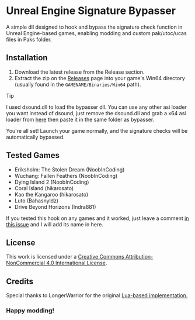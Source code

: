 # Unreal Engine Signature Bypasser

A simple dll designed to hook and bypass the signature check function in Unreal Engine-based games, enabling modding and custom pak/utoc/ucas files in Paks folder.

## Installation

1. Download the latest release from the Release section.
2. Extract the zip on the [Releases](https://github.com/rm-NoobInCoding/UniversalSigBypasser/releases) page into your game's Win64 directory (usually found in the `GAMENAME/Binaries/Win64` path).

> [!TIP]
> I used dsound.dll to load the bypasser dll. You can use any other asi loader you want instead of dsound, just remove the dsound.dll and grab a x64 asi loader from [here](https://github.com/ThirteenAG/Ultimate-ASI-Loader) then paste it in the same folder as bypasser.

You're all set! Launch your game normally, and the signature checks will be automatically bypassed.

## Tested Games
* Eriksholm: The Stolen Dream (NoobInCoding)
* Wuchang: Fallen Feathers (NoobInCoding)
* Dying Island 2 (NoobInCoding)
* Coral Island (hikarosato)
* Kao the Kangaroo (hikarosato)
* Luto (Bahasnyldz)
* Drive Beyond Horizons (Indra881)

If you tested this hook on any games and it worked, just leave a comment [in this issue](https://github.com/rm-NoobInCoding/UniversalSigBypasser/issues/2) and I will add its name in here.

## License

This work is licensed under a [Creative Commons Attribution-NonCommercial 4.0 International License](https://creativecommons.org/licenses/by-nc/4.0/).

## Credits

Special thanks to LongerWarrior for the original [Lua-based implementation.](https://gist.github.com/Buckminsterfullerene02/90077ce81c0fd908144498869f4ea288)

### Happy modding!
